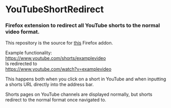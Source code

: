 # YouTubeShortRedirect
### Firefox extension to redirect all YouTube shorts to the normal video format.
  
This repository is the source for [this](https://addons.mozilla.org/en-US/firefox/addon/youtube-short-redirect/) Firefox addon.
  
Example functionality:  
https://www.youtube.com/shorts/examplevideo  
Is redirected to  
https://www.youtube.com/watch?v=examplevideo  
  
This happens both when you click on a short in YouTube and when inputting a shorts URL directly into the address bar.

Shorts pages on YouTube channels are displayed normally, but shorts redirect to the normal format once navigated to.
